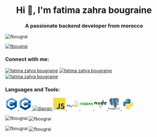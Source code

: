 <h1 align="center">Hi 👋, I'm fatima zahra bougraine</h1>
<h3 align="center">A passionate backend developer from morocco</h3>

<p align="left"> <img src="https://komarev.com/ghpvc/?username=fbougrai&label=Profile%20views&color=0e75b6&style=flat" alt="fbougrai" /> </p>

<p align="left"> <a href="https://github.com/ryo-ma/github-profile-trophy"><img src="https://github-profile-trophy.vercel.app/?username=fbougrai" alt="fbougrai" /></a> </p>

<h3 align="left">Connect with me:</h3>
<p align="left">
<a href="https://linkedin.com/in/fatima zahra bougraine" target="blank"><img align="center" src="https://raw.githubusercontent.com/rahuldkjain/github-profile-readme-generator/master/src/images/icons/Social/linked-in-alt.svg" alt="fatima zahra bougraine" height="30" width="40" /></a>
<a href="https://instagram.com/fatima zahra bougraine" target="blank"><img align="center" src="https://raw.githubusercontent.com/rahuldkjain/github-profile-readme-generator/master/src/images/icons/Social/instagram.svg" alt="fatima zahra bougraine" height="30" width="40" /></a>
<a href="https://www.hackerrank.com/fatima zahra bougraine" target="blank"><img align="center" src="https://raw.githubusercontent.com/rahuldkjain/github-profile-readme-generator/master/src/images/icons/Social/hackerrank.svg" alt="fatima zahra bougraine" height="30" width="40" /></a>
</p>

<h3 align="left">Languages and Tools:</h3>
<p align="left"> <a href="https://www.cprogramming.com/" target="_blank" rel="noreferrer"> <img src="https://raw.githubusercontent.com/devicons/devicon/master/icons/c/c-original.svg" alt="c" width="40" height="40"/> </a> <a href="https://www.w3schools.com/cpp/" target="_blank" rel="noreferrer"> <img src="https://raw.githubusercontent.com/devicons/devicon/master/icons/cplusplus/cplusplus-original.svg" alt="cplusplus" width="40" height="40"/> </a> <a href="https://www.djangoproject.com/" target="_blank" rel="noreferrer"> <img src="https://cdn.worldvectorlogo.com/logos/django.svg" alt="django" width="40" height="40"/> </a> <a href="https://developer.mozilla.org/en-US/docs/Web/JavaScript" target="_blank" rel="noreferrer"> <img src="https://raw.githubusercontent.com/devicons/devicon/master/icons/javascript/javascript-original.svg" alt="javascript" width="40" height="40"/> </a> <a href="https://www.mysql.com/" target="_blank" rel="noreferrer"> <img src="https://raw.githubusercontent.com/devicons/devicon/master/icons/mysql/mysql-original-wordmark.svg" alt="mysql" width="40" height="40"/> </a> <a href="https://www.nginx.com" target="_blank" rel="noreferrer"> <img src="https://raw.githubusercontent.com/devicons/devicon/master/icons/nginx/nginx-original.svg" alt="nginx" width="40" height="40"/> </a> <a href="https://nodejs.org" target="_blank" rel="noreferrer"> <img src="https://raw.githubusercontent.com/devicons/devicon/master/icons/nodejs/nodejs-original-wordmark.svg" alt="nodejs" width="40" height="40"/> </a> <a href="https://www.postgresql.org" target="_blank" rel="noreferrer"> <img src="https://raw.githubusercontent.com/devicons/devicon/master/icons/postgresql/postgresql-original-wordmark.svg" alt="postgresql" width="40" height="40"/> </a> <a href="https://www.python.org" target="_blank" rel="noreferrer"> <img src="https://raw.githubusercontent.com/devicons/devicon/master/icons/python/python-original.svg" alt="python" width="40" height="40"/> </a> </p>

<p><img align="left" src="https://github-readme-stats.vercel.app/api/top-langs?username=fbougrai&show_icons=true&locale=en&layout=compact" alt="fbougrai" /></p>

<p>&nbsp;<img align="center" src="https://github-readme-stats.vercel.app/api?username=fbougrai&show_icons=true&locale=en" alt="fbougrai" /></p>


<p><img align="left" src="https://github-readme-stats.vercel.app/api/top-langs?username=fbougrai&show_icons=true&locale=en&layout=compact" alt="fbougrai" /></p>

<p>&nbsp;<img align="center" src="https://github-readme-stats.vercel.app/api?username=fbougrai&show_icons=true&locale=en" alt="fbougrai" /></p>
